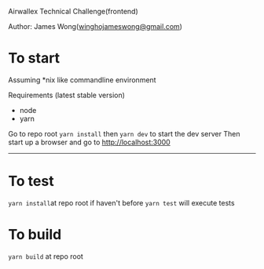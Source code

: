Airwallex Technical Challenge(frontend)

Author: James Wong(winghojameswong@gmail.com)

# To start
Assuming *nix like commandline environment

Requirements (latest stable version)
* node 
* yarn

Go to repo root
`yarn install` then `yarn dev` to start the dev server
Then start up a browser and go to [http://localhost:3000](http://localhost:1234)
***

# To test
`yarn install`at repo root if haven't before
`yarn test` will execute tests

# To build
`yarn build` at repo root
